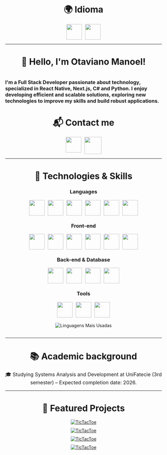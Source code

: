 <h1 align="center">🌍 Idioma</h1>
<div align="center" style="display: flex; gap: 10px; justify-content: center;">
  <a href="/README.md">
    <img src="https://img.icons8.com/?size=100&id=iHI2gDXCsMzH&format=png&color=000000" width="50"/>
  </a>

  <a href="/README.en.md">
    <img src="https://img.icons8.com/?size=100&id=Halaubi1vvya&format=png&color=000000" width="50"/>
  </a>
</div>

---

<h1 align="center">👋 Hello, I'm Otaviano Manoel!<h1>

<p align="left" style="font-size: 16px;">
I'm a Full Stack Developer passionate about technology, specialized in React Native, Next.js, C# and Python. I enjoy developing efficient and scalable solutions, exploring new technologies to improve my skills and build robust applications.
</p>

<h1 align="center">📬 Contact me</h1>
<div align="center" style="display: flex; gap: 10px; justify-content: center;">
<a href="https://www.linkedin.com/in/otaviano-manoel/" target="_blank" rel="noreferrer">
  <img src="https://cdn.jsdelivr.net/gh/devicons/devicon@latest/icons/linkedin/linkedin-original.svg" width="50"/>
</a>
<a href="mailto:otavianomanoelvasconcelos@gmail.com" target="_blank" rel="noreferrer">
  <img src="https://img.icons8.com/?size=100&id=P7UIlhbpWzZm&format=png&color=000000" width="55"/>
</a>
</div>

---

<h1 align="center">🚀 Technologies & Skills</h1>

<h3 align="center">Languages</h3>

<div align="center" style="display: flex; gap: 10px; justify-content: center;">
  <a href="https://dotnet.microsoft.com/pt-br/languages/csharp" target="_blank" rel="noreferrer">
    <img src="https://cdn.jsdelivr.net/gh/devicons/devicon@latest/icons/csharp/csharp-original.svg" width="50" />
  </a>

  <a href="https://kotlinlang.org/" target="_blank" rel="noreferrer">
    <img src="https://cdn.jsdelivr.net/gh/devicons/devicon@latest/icons/kotlin/kotlin-original.svg" width="50"/>
  </a>

  <a href="https://www.typescriptlang.org/" target="_blank" rel="noreferrer">
    <img src="https://cdn.jsdelivr.net/gh/devicons/devicon@latest/icons/typescript/typescript-original.svg" width="50" />
  </a>

  <a href="https://www.python.org/" target="_blank" rel="noreferrer">
    <img src="https://cdn.jsdelivr.net/gh/devicons/devicon@latest/icons/python/python-original.svg" width="50" />
  </a>

  <a href="https://www.cprogramming.com/" target="_blank" rel="noreferrer">
    <img src="https://cdn.jsdelivr.net/gh/devicons/devicon@latest/icons/c/c-original.svg" width="50" />
  </a>

  <a href="https://developer.mozilla.org/pt-BR/docs/Web/JavaScript" target="_blank" rel="noreferrer">
    <img src="https://cdn.jsdelivr.net/gh/devicons/devicon@latest/icons/javascript/javascript-original.svg" width="50"/>
  </a>
</div>

<h3 align="center">Front-end</h3>

<div align="center" style="display: flex; gap: 10px; justify-content: center;">
  <a href="https://reactnative.dev/" target="_blank" rel="noreferrer">
    <img src="https://cdn.jsdelivr.net/gh/devicons/devicon@latest/icons/react/react-original.svg" width="50" />
  </a>
  <a href="https://nextjs.org/" target="_blank" rel="noreferrer">
    <img src="https://cdn.jsdelivr.net/gh/devicons/devicon@latest/icons/nextjs/nextjs-original.svg" width="50" />
  </a>
  <a href="https://developer.mozilla.org/pt-BR/docs/Web/HTML" target="_blank" rel="noreferrer">
    <img src="https://cdn.jsdelivr.net/gh/devicons/devicon@latest/icons/html5/html5-original.svg" width="50" />
  </a>
  <a href="https://developer.mozilla.org/pt-BR/docs/Web/CSS" target="_blank" rel="noreferrer">
    <img src="https://cdn.jsdelivr.net/gh/devicons/devicon@latest/icons/css3/css3-original.svg" width="50"/>
  </a>
  <a href="https://sass-lang.com/" target="_blank" rel="noreferrer">
    <img src="https://cdn.jsdelivr.net/gh/devicons/devicon@latest/icons/sass/sass-original.svg" width="50"/>
  </a>
  <a href="https://tailwindcss.com/" target="_blank" rel="noreferrer">
    <img src="https://cdn.jsdelivr.net/gh/devicons/devicon@latest/icons/tailwindcss/tailwindcss-original.svg" width="50"/>
  </a>
</div>

<h3 align="center">Back-end & Database</h3>

<div align="center" style="display: flex; gap: 10px; justify-content: center;">
  <a href="https://tailwindcss.com/" target="_blank" rel="noreferrer">
    <img src="https://cdn.jsdelivr.net/gh/devicons/devicon@latest/icons/nodejs/nodejs-original.svg" width="50"/>
  </a>
  <a href="https://tailwindcss.com/" target="_blank" rel="noreferrer">
    <img src="https://cdn.jsdelivr.net/gh/devicons/devicon@latest/icons/postgresql/postgresql-original.svg" width="50"/>
  </a>
  <a href="https://tailwindcss.com/" target="_blank" rel="noreferrer">
    <img src="https://cdn.jsdelivr.net/gh/devicons/devicon@latest/icons/postman/postman-original.svg" width="50"/>
  </a>
  <a href="https://fastapi.tiangolo.com/" target="_blank" rel="noreferrer">
    <img src="https://cdn.jsdelivr.net/gh/devicons/devicon@latest/icons/fastapi/fastapi-original.svg" width="50"/>
  </a>
</div>

<h3 align="center">Tools</h3>

<div align="center" style="display: flex; gap: 10px; justify-content: center;">
  <a href="https://git-scm.com/" target="_blank" rel="noreferrer">
    <img src="https://cdn.jsdelivr.net/gh/devicons/devicon@latest/icons/git/git-original.svg" width="50"/>
  </a>
  <a href="https://www.linux.org/" target="_blank" rel="noreferrer">
    <img src="https://cdn.jsdelivr.net/gh/devicons/devicon@latest/icons/linux/linux-original.svg" width="50"/>
  </a>
  <a href="https://pytorch.org/" target="_blank" rel="noreferrer">
    <img src="https://cdn.jsdelivr.net/gh/devicons/devicon@latest/icons/pytorch/pytorch-original.svg" width="50"/> 
  </a>
</div>
<br>
<div style="display: flex; align-items: center; gap: 50px; width: 100%; justify-content: center; flex-wrap: wrap;">
  <img src="https://github-readme-stats.vercel.app/api/top-langs/?username=otaviano-manoel&layout=compact&theme=radical" alt="Linguagens Mais Usadas" style="max-width: 100%; height: auto;">
</div>
<br>

---

<h1 align="center">📚 Academic background</h1>

<p align="center" style="font-size: 16px;">🎓 Studying Systems Analysis and Development at UniFatecie (3rd semester) – Expected completion date: 2026.</p>

---

<h1 align="center">📌 Featured Projects</h1>

<div align="center" style="display:grid; gap: 10px; justify-content: center;">
    <a href="https://fm-tic-tac-toe.onrender.com/" target="_blank">
      <img align="center" src="https://img.shields.io/badge/TicTacToe-C-0096e5" alt="TicTacToe" /> </a>
    <a href="https://fm-interactive-card-details.onrender.com/" target="_blank">
      <img align="center" src="https://img.shields.io/badge/InteractiveCardDetails-NextJS-3235E3" alt="TicTacToe" /> </a>
    <a href="https://github.com/Otaviano-Manoel/black_jack_sdl" target="_blank">          
      <img align="center" src="https://img.shields.io/badge/21Master-NextJS-3235E3" alt="TicTacToe" /> </a>
    <a href="https://github.com/Otaviano-Manoel/Alura_KotlinHireGames" target="_blank">
      <img align="center" src="https://img.shields.io/badge/HireGame-Kotlin-purple" alt="TicTacToe" /> </a>
</div>
